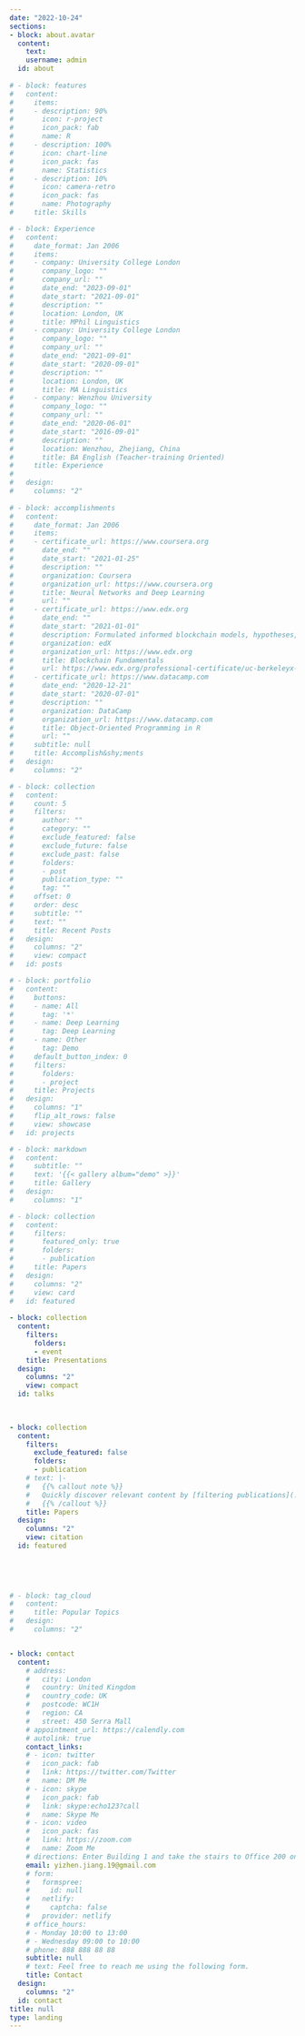```yaml
---
date: "2022-10-24"
sections:
- block: about.avatar
  content:
    text: 
    username: admin
  id: about
  
# - block: features
#   content:
#     items:
#     - description: 90%
#       icon: r-project
#       icon_pack: fab
#       name: R
#     - description: 100%
#       icon: chart-line
#       icon_pack: fas
#       name: Statistics
#     - description: 10%
#       icon: camera-retro
#       icon_pack: fas
#       name: Photography
#     title: Skills

# - block: Experience
#   content:
#     date_format: Jan 2006
#     items:
#     - company: University College London 
#       company_logo: ""
#       company_url: ""
#       date_end: "2023-09-01"
#       date_start: "2021-09-01"
#       description: ""
#       location: London, UK
#       title: MPhil Linguistics
#     - company: University College London
#       company_logo: ""
#       company_url: ""
#       date_end: "2021-09-01"
#       date_start: "2020-09-01"
#       description: ""
#       location: London, UK
#       title: MA Linguistics
#     - company: Wenzhou University
#       company_logo: ""
#       company_url: ""
#       date_end: "2020-06-01"
#       date_start: "2016-09-01"
#       description: ""
#       location: Wenzhou, Zhejiang, China
#       title: BA English (Teacher-training Oriented)
#     title: Experience
#     
#   design:
#     columns: "2"
    
# - block: accomplishments
#   content:
#     date_format: Jan 2006
#     items:
#     - certificate_url: https://www.coursera.org
#       date_end: ""
#       date_start: "2021-01-25"
#       description: ""
#       organization: Coursera
#       organization_url: https://www.coursera.org
#       title: Neural Networks and Deep Learning
#       url: ""
#     - certificate_url: https://www.edx.org
#       date_end: ""
#       date_start: "2021-01-01"
#       description: Formulated informed blockchain models, hypotheses, and use cases.
#       organization: edX
#       organization_url: https://www.edx.org
#       title: Blockchain Fundamentals
#       url: https://www.edx.org/professional-certificate/uc-berkeleyx-blockchain-fundamentals
#     - certificate_url: https://www.datacamp.com
#       date_end: "2020-12-21"
#       date_start: "2020-07-01"
#       description: ""
#       organization: DataCamp
#       organization_url: https://www.datacamp.com
#       title: Object-Oriented Programming in R
#       url: ""
#     subtitle: null
#     title: Accomplish&shy;ments
#   design:
#     columns: "2"

# - block: collection
#   content:
#     count: 5
#     filters:
#       author: ""
#       category: ""
#       exclude_featured: false
#       exclude_future: false
#       exclude_past: false
#       folders:
#       - post
#       publication_type: ""
#       tag: ""
#     offset: 0
#     order: desc
#     subtitle: ""
#     text: ""
#     title: Recent Posts
#   design:
#     columns: "2"
#     view: compact
#   id: posts

# - block: portfolio
#   content:
#     buttons:
#     - name: All
#       tag: '*'
#     - name: Deep Learning
#       tag: Deep Learning
#     - name: Other
#       tag: Demo
#     default_button_index: 0
#     filters:
#       folders:
#       - project
#     title: Projects
#   design:
#     columns: "1"
#     flip_alt_rows: false
#     view: showcase
#   id: projects

# - block: markdown
#   content:
#     subtitle: ""
#     text: '{{< gallery album="demo" >}}'
#     title: Gallery
#   design:
#     columns: "1"

# - block: collection
#   content:
#     filters:
#       featured_only: true
#       folders:
#       - publication
#     title: Papers
#   design:
#     columns: "2"
#     view: card
#   id: featured
  
- block: collection
  content:
    filters:
      folders:
      - event
    title: Presentations
  design:
    columns: "2"
    view: compact
  id: talks  

  
  
- block: collection
  content:
    filters:
      exclude_featured: false
      folders:
      - publication
    # text: |-
    #   {{% callout note %}}
    #   Quickly discover relevant content by [filtering publications](./publication/).
    #   {{% /callout %}}
    title: Papers
  design:
    columns: "2"
    view: citation
  id: featured

    

  
  
# - block: tag_cloud
#   content:
#     title: Popular Topics
#   design:
#     columns: "2"


- block: contact
  content:
    # address:
    #   city: London
    #   country: United Kingdom
    #   country_code: UK
    #   postcode: WC1H
    #   region: CA
    #   street: 450 Serra Mall
    # appointment_url: https://calendly.com
    # autolink: true
    contact_links:
    # - icon: twitter
    #   icon_pack: fab
    #   link: https://twitter.com/Twitter
    #   name: DM Me
    # - icon: skype
    #   icon_pack: fab
    #   link: skype:echo123?call
    #   name: Skype Me
    # - icon: video
    #   icon_pack: fas
    #   link: https://zoom.com
    #   name: Zoom Me
    # directions: Enter Building 1 and take the stairs to Office 200 on Floor 2
    email: yizhen.jiang.19@gmail.com
    # form:
    #   formspree:
    #     id: null
    #   netlify:
    #     captcha: false
    #   provider: netlify
    # office_hours:
    # - Monday 10:00 to 13:00
    # - Wednesday 09:00 to 10:00
    # phone: 888 888 88 88
    subtitle: null
    # text: Feel free to reach me using the following form. 
    title: Contact
  design:
    columns: "2"
  id: contact
title: null
type: landing
---
```

